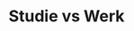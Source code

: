 ---
title: Studie vs Werk
speaker: "Sanne Swagerman"
pubDate: 24-05-2024
tags:
  - weloveweb
  - talk
  - coding
imgUrl: '../../assets/spotify.jpg'
description: "The difference between school and work"
layout: '../../layouts/BlogPost.astro'
---